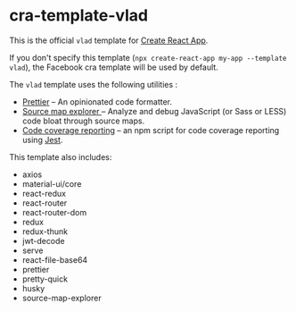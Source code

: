 # cra-template-vlad

This is the official `vlad` template for [Create React App](https://github.com/facebook/create-react-app).

If you don't specify this template (`npx create-react-app my-app --template vlad`), the Facebook cra template will be used by default.

The `vlad` template uses the following utilities :

- [Prettier](https://prettier.io/) – An opinionated code formatter.
- [Source map explorer ](https://github.com/danvk/source-map-explorer) – Analyze and debug JavaScript (or Sass or LESS) code bloat through source maps.
- [Code coverage reporting](https://github.com/nezlobnaya/cra-template-vlad/blob/main/template.json) – an npm script for code coverage reporting using [Jest](https://jestjs.io/).

This template also includes:

- axios
- material-ui/core
- react-redux
- react-router
- react-router-dom
- redux
- redux-thunk
- jwt-decode
- serve
- react-file-base64
- prettier
- pretty-quick
- husky
- source-map-explorer

